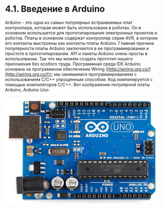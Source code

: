 # 4.1. Введение в Arduino

Arduino - это одна из самых популярных встраиваемых плат контроллера, которая может быть использована в роботах. Он в основном используется для прототипирования электронных проектов и роботов. Платы в основном содержат контроллер серии AVR, в котором его контакты выстроены как контакты платы Arduino. Главная причина популярности платы Arduino заключается в ее программировании и простоте в прототипировании. API и пакеты Arduino очень просты в использовании. Так что мы можем создать прототип нашего приложения без особого труда. Программная среда IDE Arduino основана на программном обеспечении Wiring \([http://wiring.org.co/](http://wiring.org.co/)\); мы занимаемся программированием с использованием C/C++ упрощенным способом. Код компилируется с помощью компиляторов C/C++. Вот изображение популярной платы Arduino, Arduino Uno:

![](../.gitbook/assets/image%20%2818%29.png)



